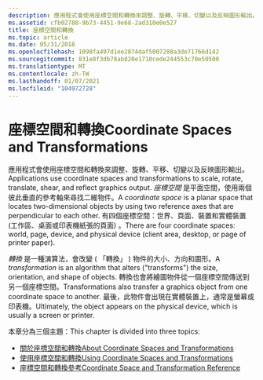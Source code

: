 ```yaml
---
description: 應用程式會使用座標空間和轉換來調整、旋轉、平移、切變以及反映圖形輸出。
ms.assetid: cfb02788-9b73-4451-9e68-2ad310e0e527
title: 座標空間和轉換
ms.topic: article
ms.date: 05/31/2018
ms.openlocfilehash: 1098fa497d1ee2874daf5007288a3de71766d142
ms.sourcegitcommit: 831e8f3db78ab820e1710cede244553c70e50500
ms.translationtype: MT
ms.contentlocale: zh-TW
ms.lasthandoff: 01/07/2021
ms.locfileid: "104972728"
---
```

# <a name="coordinate-spaces-and-transformations"></a><span data-ttu-id="2c866-103">座標空間和轉換</span><span class="sxs-lookup"><span data-stu-id="2c866-103">Coordinate Spaces and Transformations</span></span>

<span data-ttu-id="2c866-104">應用程式會使用座標空間和轉換來調整、旋轉、平移、切變以及反映圖形輸出。</span><span class="sxs-lookup"><span data-stu-id="2c866-104">Applications use coordinate spaces and transformations to scale, rotate, translate, shear, and reflect graphics output.</span></span> <span data-ttu-id="2c866-105">*座標空間* 是平面空間，使用兩個彼此垂直的參考軸來尋找二維物件。</span><span class="sxs-lookup"><span data-stu-id="2c866-105">A *coordinate space* is a planar space that locates two-dimensional objects by using two reference axes that are perpendicular to each other.</span></span> <span data-ttu-id="2c866-106">有四個座標空間：世界、頁面、裝置和實體裝置 (工作區、桌面或印表機紙張的頁面) 。</span><span class="sxs-lookup"><span data-stu-id="2c866-106">There are four coordinate spaces: world, page, device, and physical device (client area, desktop, or page of printer paper).</span></span>

<span data-ttu-id="2c866-107">*轉換* 是一種演算法，會改變 ( 「轉換」 ) 物件的大小、方向和圖形。</span><span class="sxs-lookup"><span data-stu-id="2c866-107">A *transformation* is an algorithm that alters ("transforms") the size, orientation, and shape of objects.</span></span> <span data-ttu-id="2c866-108">轉換也會將繪圖物件從一個座標空間傳送到另一個座標空間。</span><span class="sxs-lookup"><span data-stu-id="2c866-108">Transformations also transfer a graphics object from one coordinate space to another.</span></span> <span data-ttu-id="2c866-109">最後，此物件會出現在實體裝置上，通常是螢幕或印表機。</span><span class="sxs-lookup"><span data-stu-id="2c866-109">Ultimately, the object appears on the physical device, which is usually a screen or printer.</span></span>

<span data-ttu-id="2c866-110">本章分為三個主題：</span><span class="sxs-lookup"><span data-stu-id="2c866-110">This chapter is divided into three topics:</span></span>

-   [<span data-ttu-id="2c866-111">關於座標空間和轉換</span><span class="sxs-lookup"><span data-stu-id="2c866-111">About Coordinate Spaces and Transformations</span></span>](about-coordinate-spaces-and-transformations.md)
-   [<span data-ttu-id="2c866-112">使用座標空間和轉換</span><span class="sxs-lookup"><span data-stu-id="2c866-112">Using Coordinate Spaces and Transformations</span></span>](using-coordinate-spaces-and-transformations.md)
-   [<span data-ttu-id="2c866-113">座標空間和轉換參考</span><span class="sxs-lookup"><span data-stu-id="2c866-113">Coordinate Space and Transformation Reference</span></span>](coordinate-space-and-transformation-reference.md)

 

 



